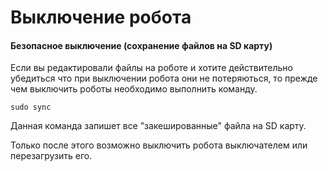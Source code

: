 # Выключение робота

#### Безопасное выключение \(сохранение файлов на SD карту\)

Если вы редактировали файлы на роботе и хотите действительно убедиться что при выключении робота они не потеряються, то прежде чем выключить роботы необходимо выполнить команду.

```text
sudo sync
```

Данная команда запишет все "закешированные" файла на SD карту.

Только после этого возможно выключить робота выключателем или перезагрузить его.

